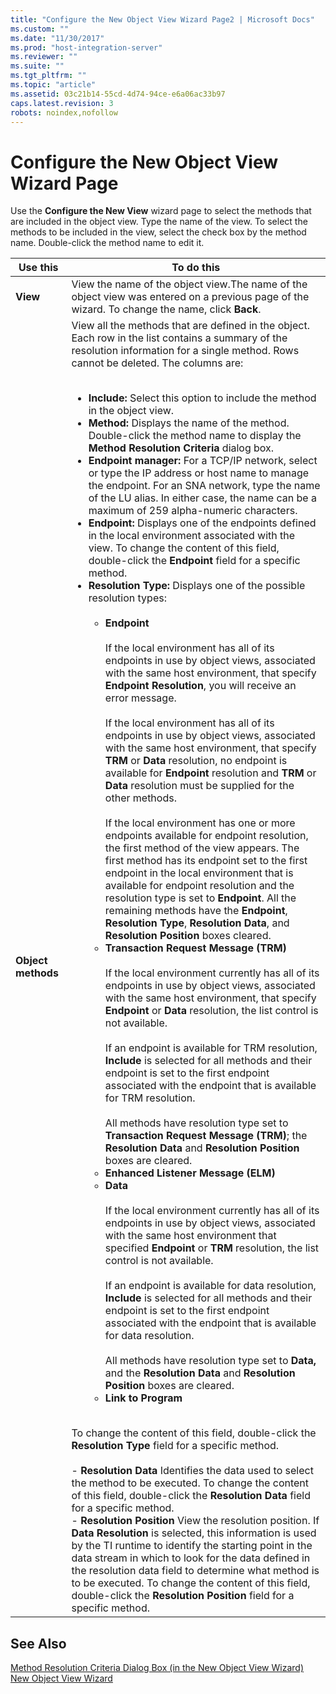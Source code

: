 ```yaml
---
title: "Configure the New Object View Wizard Page2 | Microsoft Docs"
ms.custom: ""
ms.date: "11/30/2017"
ms.prod: "host-integration-server"
ms.reviewer: ""
ms.suite: ""
ms.tgt_pltfrm: ""
ms.topic: "article"
ms.assetid: 03c21b14-55cd-4d74-94ce-e6a06ac33b97
caps.latest.revision: 3
robots: noindex,nofollow
---
```

# Configure the New Object View Wizard Page
Use the **Configure the New View** wizard page to select the methods that are included in the object view. Type the name of the view. To select the methods to be included in the view, select the check box by the method name. Double-click the method name to edit it.  
  
|Use this|To do this|  
|--------------|----------------|  
|**View**|View the name of the object view.The name of the object view was entered on a previous page of the wizard. To change the name, click **Back**.|  
|**Object methods**|View all the methods that are defined in the object. Each row in the list contains a summary of the resolution information for a single method. Rows cannot be deleted. The columns are:<br /><br /> <ul><li>**Include:** Select this option to include the method in the object view.</li><li>**Method:** Displays the name of the method. Double-click the method name to display the **Method Resolution Criteria** dialog box.</li><li>**Endpoint manager:** For a TCP/IP network, select or type the IP address or host name to manage the endpoint. For an SNA network, type the name of the LU alias. In either case, the name can be a maximum of 259 alpha-numeric characters.</li><li>**Endpoint:** Displays one of the endpoints defined in the local environment associated with the view. To change the content of this field, double-click the **Endpoint** field for a specific method.</li><li>**Resolution Type:** Displays one of the possible resolution types:<br /><br /> <ul><li>**Endpoint**<br /><br />         If the local environment has all of its endpoints in use by object views, associated with the same host environment, that specify **Endpoint Resolution**, you will receive an error message.<br /><br />         If the local environment has all of its endpoints in use by object views, associated with the same host environment, that specify **TRM** or **Data** resolution, no endpoint is available for **Endpoint** resolution and **TRM** or **Data** resolution must be supplied for the other methods.<br /><br />         If the local environment has one or more endpoints available for endpoint resolution, the first method of the view appears. The first method has its endpoint set to the first endpoint in the local environment that is available for endpoint resolution and the resolution type is set to **Endpoint**. All the remaining methods have the **Endpoint**, **Resolution Type**, **Resolution Data**, and **Resolution Position** boxes cleared.</li><li>**Transaction Request Message (TRM)**<br /><br />         If the local environment currently has all of its endpoints in use by object views, associated with the same host environment, that specify **Endpoint** or **Data** resolution, the list control is not available.<br /><br />         If an endpoint is available for TRM resolution, **Include** is selected for all methods and their endpoint is set to the first endpoint associated with the endpoint that is available for TRM resolution.<br /><br />         All methods have resolution type set to **Transaction Request Message (TRM)**; the **Resolution Data** and **Resolution Position** boxes are cleared.</li><li>**Enhanced Listener Message (ELM)**</li><li>**Data**<br /><br />         If the local environment currently has all of its endpoints in use by object views, associated with the same host environment that specified **Endpoint** or **TRM** resolution, the list control is not available.<br /><br />         If an endpoint is available for data resolution, **Include** is selected for all methods and their endpoint is set to the first endpoint associated with the endpoint that is available for data resolution.<br /><br />         All methods have resolution type set to **Data,** and the **Resolution Data** and **Resolution Position** boxes are cleared.</li><li>**Link to Program**</li></ul></li></ul><br /> To change the content of this field, double-click the **Resolution Type** field for a specific method.<br /><br /> -   **Resolution Data** Identifies the data used to select the method to be executed. To change the content of this field, double-click the **Resolution Data** field for a specific method.<br />-   **Resolution Position** View the resolution position. If **Data Resolution** is selected, this information is used by the TI runtime to identify the starting point in the data stream in which to look for the data defined in the resolution data field to determine what method is to be executed. To change the content of this field, double-click the **Resolution Position** field for a specific method.|  
  
## See Also  
 [Method Resolution Criteria Dialog Box (in the New Object View Wizard)](../core/method-resolution-criteria-dialog-box-in-the-new-object-view-wizard-1.md)   
 [New Object View Wizard](../core/new-object-view-wizard2.md)